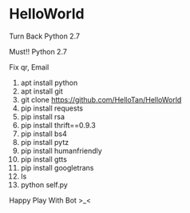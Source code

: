 # HelloWorld
Turn Back Python 2.7

Must!! Python 2.7

Fix qr, Email

1. apt install python
2. apt install git
3. git clone https://github.com/HelloTan/HelloWorld
4. pip install requests
5. pip install rsa
6. pip install thrift==0.9.3
7. pip install bs4
8. pip install pytz
9. pip install humanfriendly
10. pip install gtts
11. pip install googletrans
12. ls
13. python self.py



Happy Play With Bot >_<
